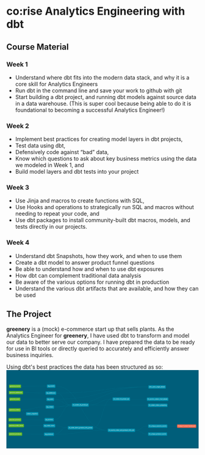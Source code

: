 # co:rise Analytics Engineering with dbt

## Course Material

### Week 1
* Understand where dbt fits into the modern data stack, and why it is a core skill for Analytics Engineers
* Run dbt in the command line and save your work to github with git
* Start building a dbt project, and running dbt models against source data in a data warehouse. (This is super cool because being able to do it is foundational to becoming a successful Analytics Engineer!)

### Week 2
* Implement best practices for creating model layers in dbt projects,
* Test data using dbt,
* Defensively code against “bad” data,
* Know which questions to ask about key business metrics using the data we modeled in Week 1, and
* Build model layers and dbt tests into your project

### Week 3
* Use Jinja and macros to create functions with SQL,
* Use Hooks and operations to strategically run SQL and macros without needing to repeat your code, and
* Use dbt packages to install community-built dbt macros, models, and tests 
directly in our projects.

### Week 4
* Understand dbt Snapshots, how they work, and when to use them
* Create a dbt model to answer product funnel questions
* Be able to understand how and when to use dbt exposures
* How dbt can complement traditional data analysis
* Be aware of the various options for running dbt in production
* Understand the various dbt artifacts that are available, and how they can be used

## The Project

**greenery** is a (mock) e-commerce start up that sells plants. As the Analytics Engineer for **greenery**, I have used dbt to transform and model our data to better serve our company. I have prepared the data to be ready for use in BI tools or directly queried to accurately and efficiently answer business inquiries. 

Using dbt's best practices the data has been structured as so:
![greenery dag](Greenery_DAG.png)